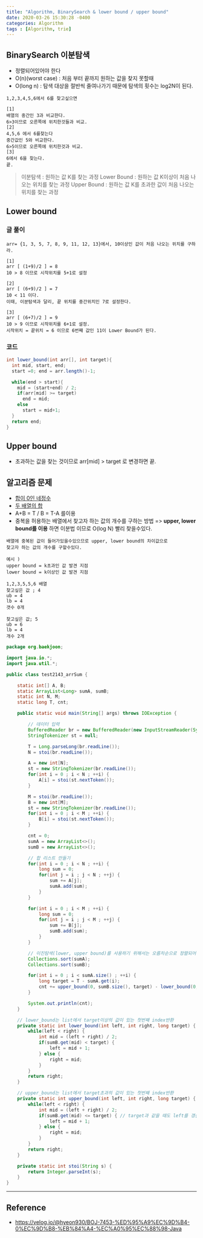 ```yaml
---
title: "Algorithm, BinarySearch & lower bound / upper bound"
date: 2020-03-26 15:30:28 -0400
categories: Algorithm
tags : [Algorithm, trie]
---
```


## BinarySearch 이분탐색
- 정렬되어있어야 한다
- O(n)(worst case) : 처음 부터 끝까지 원하는 값을 찾지 못할때
- O(long n) : 탐색 대상을 절반씩 줄여나가기 때문에 탐색의 횟수는 log2N이 된다.

```
1,2,3,4,5,6에서 6를 찾고싶으면

[1]
배열의 중간인 3과 비교한다.
6>3이므로 오른쪽에 위치한것들과 비교.
[2]
4,5,6 에서 6를찾는다
중간값인 5와 비교한다.
6>5이므로 오른쪽에 위치한것과 비교.
[3]
6에서 6을 찾는다.
끝.

```

> 이분탐색 : 원하는 값 K를 찾는 과정
> Lower Bound : 원하는 값 K이상이 처음 나오는 위치를 찾는 과정
> Upper Bound : 원하는 값 K를 초과한 값이 처음 나오는 위치를 찾는 과정

## Lower bound
### 글 풀이
```
arr= {1, 3, 5, 7, 8, 9, 11, 12, 13}에서, 10이상인 값이 처음 나오는 위치를 구하라.

[1]
arr [ (1+9)/2 ] = 8
10 > 8 이므로 시작위치를 5+1로 설정

[2]
arr [ (6+9)/2 ] = 7
10 < 11 이다.
이때, 이분탐색과 달리, 끝 위치를 중간위치인 7로 설정한다.

[3]
arr [ (6+7)/2 ] = 9
10 > 9 이므로 시작위치를 6+1로 설정.
시작위치 = 끝위치 = 6 이므로 6번째 값인 11이 Lower Bound가 된다.

```

### 코드

```java
int lower_bound(int arr[], int target){
  int mid, start, end;
  start =0; end = arr.length()-1;

  while(end > start){
    mid = (start+end) / 2;
    if(arr[mid] >= target)
      end = mid;
    else
      start = mid+1;
  }
  return end;
}
```

## Upper bound
- 초과하는 값을 찾는 것이므로 arr[mid] > target 로 변경하면 끝.

## 알고리즘 문제
- [합이 0인 네정수](https://www.acmicpc.net/problem/7453)
- [두 배열의 합](https://www.acmicpc.net/problem/2143)
- A+B = T / B = T-A 를이용
- 중복을 허용하는 배열에서 찾고자 하는 값의 개수를 구하는 방법 => __upper, lower bound를 이용__ 하면 이분법 이므로 O(log N) 빨리 찾을수있다.

```
배열에 중복된 값이 들어가있을수있으므로 upper, lower bound의 차이값으로
찾고자 하는 값의 개수를 구할수있다.

예시 )
upper bound = k초과인 값 발견 지점
lower bound = k이상인 값 발견 지점

1,2,3,5,5,6 배열
찾고싶은 값 ; 4
ub = 4
lb = 4
갯수 0개

찾고싶은 값; 5
ub = 6
lb = 4
개수 2개
```

```java
package org.baekjoon;

import java.io.*;
import java.util.*;

public class test2143_arrSum {

	static int[] A, B;
	static ArrayList<Long> sumA, sumB;
	static int N, M;
	static long T, cnt;

	public static void main(String[] args) throws IOException {

		// 데이터 입력
		BufferedReader br = new BufferedReader(new InputStreamReader(System.in));
		StringTokenizer st = null;

		T = Long.parseLong(br.readLine());
		N = stoi(br.readLine());

		A = new int[N];
		st = new StringTokenizer(br.readLine());
		for(int i = 0 ; i < N ; ++i) {
			A[i] = stoi(st.nextToken());
		}

		M = stoi(br.readLine());
		B = new int[M];
		st = new StringTokenizer(br.readLine());
		for(int i = 0 ; i < M ; ++i) {
			B[i] = stoi(st.nextToken());
		}

		cnt = 0;
		sumA = new ArrayList<>();
		sumB = new ArrayList<>();

		// 합 리스트 만들기
		for(int i = 0 ; i < N ; ++i) {
			long sum = 0;
			for(int j = i ; j < N ; ++j) {
				sum += A[j];
				sumA.add(sum);
			}
		}

		for(int i = 0 ; i < M ; ++i) {
			long sum = 0;
			for(int j = i ; j < M ; ++j) {
				sum += B[j];
				sumB.add(sum);
			}
		}

		// 이진탐색(lower, upper bound)를 사용하기 위해서는 오름차순으로 정렬되어 있어야한다
		Collections.sort(sumA);
		Collections.sort(sumB);

		for(int i = 0 ; i < sumA.size() ; ++i) {
			long target = T - sumA.get(i);
			cnt += upper_bound(0, sumB.size(), target) - lower_bound(0, sumB.size(), target);
		}

		System.out.println(cnt);
	}

	// lower_bound는 list에서 target이상의 값이 있는 첫번째 index반환
	private static int lower_bound(int left, int right, long target) {
		while(left < right) {
			int mid = (left + right) / 2;
			if(sumB.get(mid) < target) {
				left = mid + 1;
			} else {
				right = mid;
			}
		}
		return right;
	}

	// upper_bound는 list에서 target초과의 값이 있는 첫번째 index반환
	private static int upper_bound(int left, int right, long target) {
		while(left < right) {
			int mid = (left + right) / 2;
			if(sumB.get(mid) <= target) { // target과 같을 때도 left를 갱신한다.
				left = mid + 1;
			} else {
				right = mid;
			}
		}
		return right;
	}

	private static int stoi(String s) {
		return Integer.parseInt(s);
	}
}

````


---

## Reference
- <https://velog.io/@hyeon930/BOJ-7453-%ED%95%A9%EC%9D%B4-0%EC%9D%B8-%EB%84%A4-%EC%A0%95%EC%88%98-Java>
